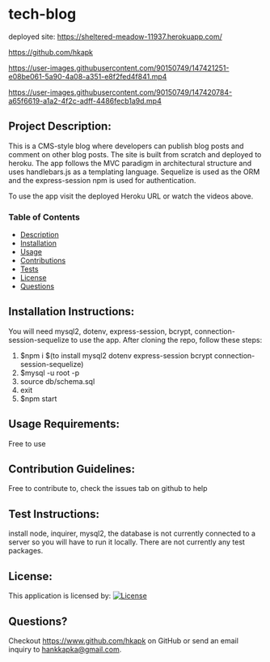 # tech-blog

deployed site: https://sheltered-meadow-11937.herokuapp.com/

https://github.com/hkapk

https://user-images.githubusercontent.com/90150749/147421251-e08be061-5a90-4a08-a351-e8f2fed4f841.mp4

https://user-images.githubusercontent.com/90150749/147420784-a65f6619-a1a2-4f2c-adff-4486fecb1a9d.mp4

## Project Description:

This is a CMS-style blog where developers can publish blog posts and comment on other blog posts. The site is built from scratch and deployed to heroku. The app follows the MVC paradigm in architectural structure and uses handlebars.js as a templating language. Sequelize is used as the ORM and the express-session npm is used for authentication.

To use the app visit the deployed Heroku URL or watch the videos above.

### Table of Contents

- [Description](#description)
- [Installation](#installation)
- [Usage](#usage)
- [Contributions](#contributions)
- [Tests](#tests)
- [License](#license)
- [Questions](#questions)

## Installation Instructions:

You will need mysql2, dotenv, express-session, bcrypt, connection-session-sequelize to use the app.
After cloning the repo, follow these steps:

1. $npm i $(to install mysql2 dotenv express-session bcrypt connection-session-sequelize)
2. $mysql -u root -p
3. source db/schema.sql
4. exit
5. $npm start

## Usage Requirements:

Free to use

## Contribution Guidelines:

Free to contribute to, check the issues tab on github to help

## Test Instructions:

install node, inquirer, mysql2, the database is not currently connected to a server so you will have to run it locally.
There are not currently any test packages.

## License:

This application is licensed by:
[![License](https://img.shields.io/badge/License-MIT-blue.svg)](https://opensource.org/licenses/MIT)

## Questions?

Checkout https://www.github.com/hkapk on GitHub or send an email inquiry to hankkapka@gmail.com.
